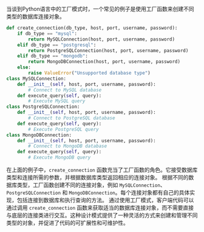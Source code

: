 

当谈到Python语言中的工厂模式时，一个常见的例子是使用工厂函数来创建不同类型的数据库连接对象。
```python
def create_connection(db_type, host, port, username, password):
    if db_type == "mysql":
        return MySQLConnection(host, port, username, password)
    elif db_type == "postgresql":
        return PostgreSQLConnection(host, port, username, password)
    elif db_type == "mongodb":
        return MongoDBConnection(host, port, username, password)
    else:
        raise ValueError("Unsupported database type")
class MySQLConnection:
    def __init__(self, host, port, username, password):
        # Connect to MySQL database
    def execute_query(self, query):
        # Execute MySQL query
class PostgreSQLConnection:
    def __init__(self, host, port, username, password):
        # Connect to PostgreSQL database
    def execute_query(self, query):
        # Execute PostgreSQL query
class MongoDBConnection:
    def __init__(self, host, port, username, password):
        # Connect to MongoDB database
    def execute_query(self, query):
        # Execute MongoDB query
```

在上面的例子中，`create_connection` 函数充当了工厂函数的角色。它接受数据库类型和连接所需的参数，并根据数据库类型返回相应的连接对象。
根据不同的数据库类型，工厂函数创建不同的连接对象，例如 `MySQLConnection`、`PostgreSQLConnection` 和 `MongoDBConnection`。每个连接对象都有自己的具体实现，包括连接到数据库和执行查询的方法。
通过使用工厂模式，客户端代码可以通过调用 `create_connection` 函数来获取适当的数据库连接对象，而不需要直接与底层的连接类进行交互。这种设计模式提供了一种灵活的方式来创建和管理不同类型的对象，并促进了代码的可扩展性和可维护性。
